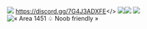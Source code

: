 ![](https://github.com/Powerforce00/Area1451/assets/145535983/645fc953-8a4f-409e-b3d8-8893045355a8)
<a id="Join Discord!!">https://discord.gg/7G4J3ADXFE</>
![](https://github.com/Powerforce00/Area1451/assets/145535983/dba21181-5efd-4302-bd32-7340c0ffd3d0)![](https://github.com/Powerforce00/Area1451/assets/145535983/f211c31c-85c1-4169-9b79-f4e8ea2f100a)
![](https://github.com/Powerforce00/Area1451/assets/145535983/b2ac747f-25c3-4c74-93fb-b5df0a3b60aa)
![« Area 1451 ♤ Noob friendly »](https://github.com/Powerforce00/Area1451/assets/145535983/3c23c9d9-cd50-47e1-a020-ff51cdd9eb4d)



